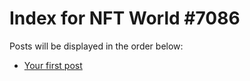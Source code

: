 # Index for NFT World #7086
Posts will be displayed in the order below:

- [Your first post](./001-first.md)

